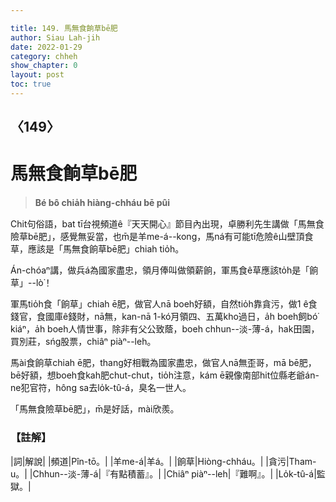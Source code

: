 ```yaml
---

title: 149. 馬無食餉草bē肥
author: Siau Lah-jih
date: 2022-01-29
category: chheh
show_chapter: 0
layout: post
toc: true
---
```

  
## 〈149〉
# 馬無食餉草bē肥
>**Bé bô chia̍h hiàng-chháu bē pûi**

Chit句俗語，bat tī台視頻道ê『天天開心』節目內出現，卓勝利先生講做「馬無食險草bē肥」，感覺無妥當，也m̄是羊me-á--kong，馬ná有可能tī危險ê山壁頂食草，應該是「馬無食餉草bē肥」chiah tio̍h。

Án-chóaⁿ講，做兵á為國家盡忠，領月俸叫做領薪餉，軍馬食ê草應該to̍h是「餉草」--lò͘！

軍馬tio̍h食「餉草」chiah ē肥，做官人nā boeh好額，自然tio̍h靠貪污，做1 ê食錢官，食國庫ê錢財，nā無，kan-nā 1-kó͘月領四、五萬kho͘過日，a̍h boeh飼bó͘ kiáⁿ，a̍h boeh人情世事，除非有父公致蔭，boeh chhun--淡-薄-á，hak田園，買別莊，sńg股票，chiâⁿ piàⁿ--leh。

馬ài食餉草chiah ē肥，thang好相戰為國家盡忠，做官人nā無歪哥，mā bē肥，bē好額，想boeh食kah肥chut-chut，tio̍h注意，kám ē親像南部hit位縣老爺án-ne犯官符，hông sa去lo̍k-tû-á，臭名一世人。

「馬無食險草bē肥」，m̄是好話，mài欣羨。

### 【註解】

|詞|解說|
|頻道|Pîn-tō。|
|羊me-á|羊á。|
|餉草|Hiòng-chháu。|
|貪污|Tham-u。|
|Chhun--淡-薄-á|『有點積蓄』。|
|Chiâⁿ piàⁿ--leh|『難啊』。|
|Lo̍k-tû-á|監獄。|
